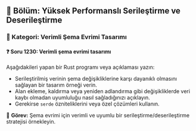 ## 📘 Bölüm: Yüksek Performanslı Serileştirme ve Deserileştirme
### 🔹 Kategori: Verimli Şema Evrimi Tasarımı
#### ❓ Soru 1230: Verimli şema evrimi tasarımı

Aşağıdakileri yapan bir Rust programı veya açıklaması yazın:

- Serileştirilmiş verinin şema değişikliklerine karşı dayanıklı olmasını sağlayan bir tasarım örneği verin.
- Alan ekleme, kaldırma veya yeniden adlandırma gibi değişikliklerde veri kaybı olmadan uyumluluğu nasıl sağladığınızı açıklayın.
- Gerekirse `serde` özniteliklerini veya özel çözümleri kullanın.

🔧 **Görev:** Şema evrimi için verimli ve uyumlu bir serileştirme/deserileştirme stratejisi örnekleyin.
